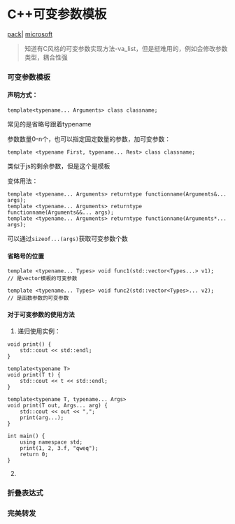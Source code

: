# C++可变参数模板

[pack](https://en.cppreference.com/w/cpp/language/pack)|
[microsoft](https://learn.microsoft.com/zh-cn/cpp/cpp/ellipses-and-variadic-templates?view=msvc-170)

> 知道有C风格的可变参数实现方法-va_list，但是挺难用的，例如会修改参数类型，耦合性强

### 可变参数模板


#### 声明方式：
```
template<typename... Arguments> class classname;
```
常见的是省略号跟着typename

参数数量0-n个，也可以指定固定数量的参数，加可变参数：
```
template <typename First, typename... Rest> class classname;
```
类似于js的剩余参数，但是这个是模板

变体用法：
```
template <typename... Arguments> returntype functionname(Arguments&... args);
template <typename... Arguments> returntype functionname(Arguments&&... args);
template <typename... Arguments> returntype functionname(Arguments*... args);
```

可以通过``sizeof...(args)``获取可变参数个数


#### 省略号的位置

```
template <typename... Types> void func1(std::vector<Types...> v1);
// 是vector模板的可变参数

template <typename... Types> void func2(std::vector<Types>... v2);
// 是函数参数的可变参数
```


#### 对于可变参数的使用方法

1. 递归使用实例：
```
void print() {
	std::cout << std::endl;
}

template<typename T>
void print(T t) {
	std::cout << t << std::endl;
}

template<typename T, typename... Args>
void print(T out, Args... arg) {
	std::cout << out << ",";
	print(arg...);
}

int main() {
	using namespace std;
	print(1, 2, 3.f, "qweq");
	return 0;
}
```

2. 

### 折叠表达式

### 完美转发